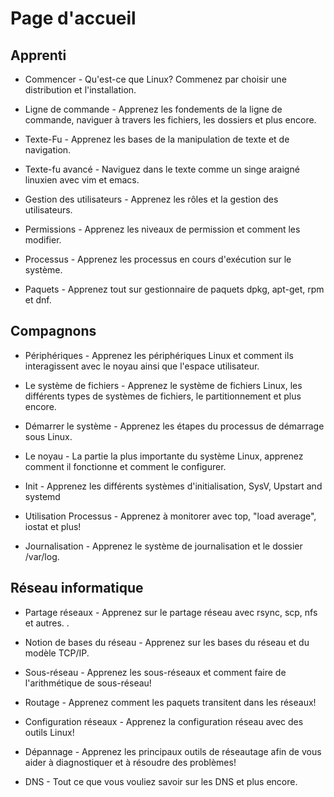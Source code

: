 # Page d'accueil

## Apprenti

* Commencer - Qu'est-ce que Linux? Commenez par choisir une distribution et l'installation.

* Ligne de commande - Apprenez les fondements de la ligne de commande, naviguer à travers les fichiers, les dossiers et plus encore.

* Texte-Fu - Apprenez les bases de la manipulation de texte et de navigation.

* Texte-fu avancé - Naviguez dans le texte comme un singe araigné linuxien avec vim et emacs.

* Gestion des utilisateurs - Apprenez les rôles et la gestion des utilisateurs.

* Permissions - Apprenez les niveaux de permission et comment les modifier.

* Processus - Apprenez les processus en cours d'exécution sur le système.

* Paquets - Apprenez tout sur gestionnaire de paquets dpkg, apt-get, rpm et dnf.  

## Compagnons

* Périphériques - Apprenez les périphériques Linux et comment ils interagissent avec le noyau ainsi que l'espace utilisateur.

* Le système de fichiers - Apprenez le système de fichiers Linux, les différents types de systèmes de fichiers, le partitionnement et plus encore.

* Démarrer le système - Apprenez les étapes du processus de démarrage sous Linux.

* Le noyau - La partie la plus importante du système Linux, apprenez comment il fonctionne et comment le configurer.

* Init - Apprenez les différents systèmes d'initialisation, SysV, Upstart and systemd

* Utilisation Processus - Apprenez à monitorer avec top, "load average", iostat et plus!

* Journalisation - Apprenez le système de journalisation et le dossier /var/log.

## Réseau informatique 

* Partage réseaux - Apprenez sur le partage réseau avec rsync, scp, nfs et autres.
.
* Notion de bases du réseau - Apprenez sur les bases du réseau et du modèle TCP/IP.

* Sous-réseau - Apprenez les sous-réseaux et comment faire de l'arithmétique de sous-réseau!

* Routage - Apprenez comment les paquets transitent dans les réseaux!

* Configuration réseaux - Apprenez la configuration réseau avec des outils Linux!

* Dépannage - Apprenez les principaux outils de réseautage afin de vous aider à diagnostiquer et à résoudre des problèmes!

* DNS - Tout ce que vous vouliez savoir sur les DNS et plus encore.
